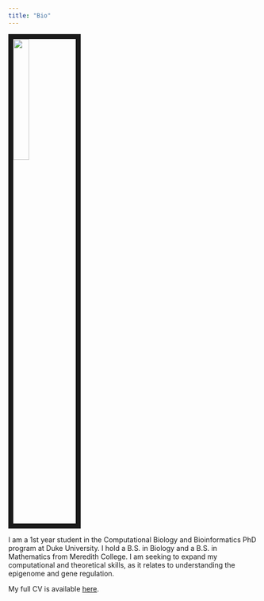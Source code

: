 ```yaml
---
title: "Bio"
---
```


<img src="/images/Melyssa.jpg" style="width:25%; border:10px solid; margin-right: 20px" align="center">


I am a 1st year student in the Computational Biology and Bioinformatics PhD program at Duke University. I hold a B.S. in Biology and a B.S. in Mathematics from Meredith College. I am seeking to expand my computational and theoretical skills, as it relates to understanding the epigenome and gene regulation.

My full CV is available [here](/files/MelyssaMinto_CV.pdf).
